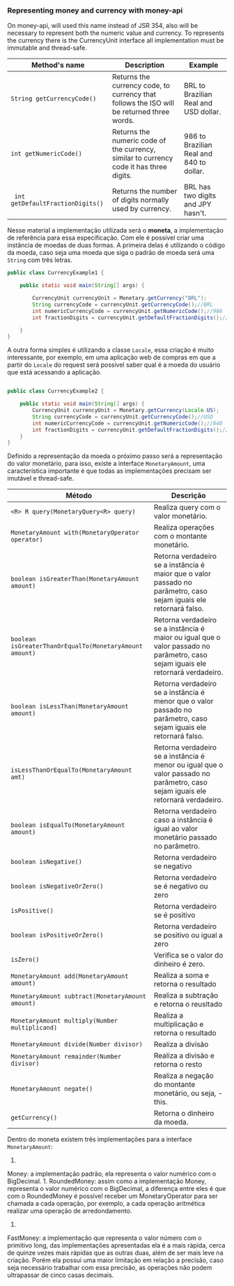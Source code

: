 ### Representing money and currency with money-api



On money-api, will used this name instead of JSR 354, also will be necessary to represent both the numeric value and currency. To represents the currency there is the CurrencyUnit interface all implementation must be immutable and thread-safe.

|Method's name| Description |Example|
| -- | -- | -- |
|```String getCurrencyCode()```|Returns the currency code, to currency that follows the ISO will be returned three words.|BRL to Brazilian Real and USD dollar.
|```int getNumericCode()```|Returns the numeric code of the currency, similar to currency code it has three digits.|986 to Brazilian Real and 840 to dollar.|
|``` int getDefaultFractionDigits()``` |Returns the number of digits normally used by currency.|BRL has two digits and JPY hasn't.|


Nesse material a implementação utilizada será o **moneta**, a implementação de referência para essa especificação. Com ele é possível criar uma instância de moedas de duas formas. A primeira delas é utilizando o código da moeda, caso seja uma moeda que siga o padrão de moeda será uma ```String``` com três letras.


```java
public class CurrencyExample1 {

    public static void main(String[] args) {

        CurrencyUnit currencyUnit = Monetary.getCurrency("BRL");
        String currencyCode = currencyUnit.getCurrencyCode();//BRL
        int numericCurrencyCode = currencyUnit.getNumericCode();//986
        int fractionDigits = currencyUnit.getDefaultFractionDigits();//2

    }
}
```

A outra forma simples é utilizando a classe ```Locale```, essa criação é muito interessante, por exemplo, em uma aplicação web de compras em que a partir do ```Locale``` do request será possível saber qual é a moeda do usuário que está acessando a aplicação.

```java

public class CurrencyExample2 {

    public static void main(String[] args) {
        CurrencyUnit currencyUnit = Monetary.getCurrency(Locale.US);
        String currencyCode = currencyUnit.getCurrencyCode();//USD
        int numericCurrencyCode = currencyUnit.getNumericCode();//840
        int fractionDigits = currencyUnit.getDefaultFractionDigits();//2
    }
}

```

Definido a representação da moeda o próximo passo será a representação do valor monetário, para isso, existe a interface ```MonetaryAmount```, uma característica importante é que todas as implementações precisam ser imutável e thread-safe. 

|Método| Descrição|
| -- | -- |
|```<R> R query(MonetaryQuery<R> query)```|Realiza query com o valor monetário.|
|```MonetaryAmount with(MonetaryOperator operator)```|Realiza operações com o montante monetário.|
|```boolean isGreaterThan(MonetaryAmount amount)```|Retorna verdadeiro se a instância é maior que o valor passado no parâmetro, caso sejam iguais ele retornará falso.|
|```boolean   isGreaterThanOrEqualTo(MonetaryAmount amount)```|Retorna verdadeiro se a instância é maior ou igual que o valor passado no parâmetro, caso sejam iguais ele retornará verdadeiro.|
|```boolean isLessThan(MonetaryAmount amount)```|Retorna verdadeiro se a instância é menor que o valor passado no parâmetro, caso sejam iguais ele retornará falso.|
|```isLessThanOrEqualTo(MonetaryAmount amt)```|Retorna verdadeiro se a instância é menor ou igual que o valor passado no parâmetro, caso sejam iguais ele retornará verdadeiro.|
|```boolean isEqualTo(MonetaryAmount amount)```|Retorna verdadeiro caso a instância é igual ao valor monetário passado no parâmetro.|
|```boolean isNegative()```|Retorna verdadeiro se negativo|
|```boolean isNegativeOrZero()```|Retorna verdadeiro se é negativo ou zero|
|```isPositive()```|Retorna verdadeiro se é positivo|
|```boolean isPositiveOrZero()```|Retorna verdadeiro se positivo ou igual a zero|
|```isZero()```|Verifica se o valor do dinheiro é zero.|
|```MonetaryAmount add(MonetaryAmount amount)```|Realiza a soma e retorna o resultado|
|```MonetaryAmount subtract(MonetaryAmount amount)```|Realiza a subtração e retorna o reusltado|
|```MonetaryAmount multiply(Number multiplicand)```|Realiza a multiplicação e retorna o resultado|
|```MonetaryAmount divide(Number divisor)```|Realiza a divisão|
|```MonetaryAmount remainder(Number divisor)```|Realiza a divisão e retorna o resto|
|```MonetaryAmount negate()```|Realiza a negação do montante monetário, ou seja, -this.
|```getCurrency()```|Retorna o dinheiro da moeda.|

Dentro do moneta existem três implementações para a interface ```MonetaryAmount```:


1. 
Money: a implementação padrão, ela representa o valor numérico com o BigDecimal.
1. 
RoundedMoney: assim como a implementação Money, representa o valor numérico com o BigDecimal, a diferença entre eles é que com o RoundedMoney é possível receber um MonetaryOperator para ser chamada a cada operação, por exemplo, a cada operação aritmética realizar uma operação de arredondamento.

1. 
FastMoney: a implementação que representa o valor número com o primitivo long, das implementações apresentadas ela é a mais rápida, cerca de quinze vezes mais rápidas que as outras duas, além de ser mais leve na criação. Porém ela possui uma maior limitação em relação a precisão, caso seja necessário trabalhar com essa precisão, as operações não podem ultrapassar de cinco casas decimais.
